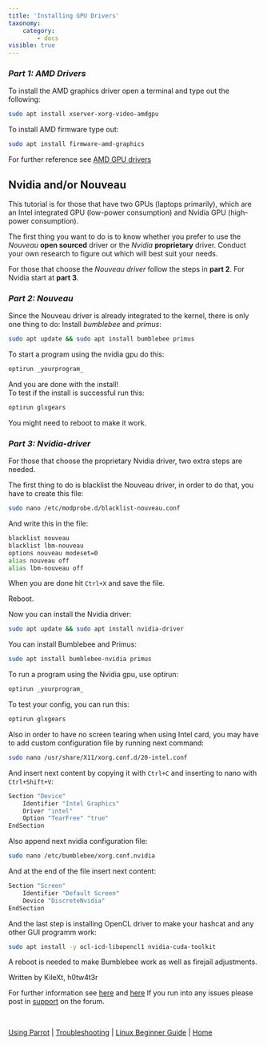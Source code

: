 ```yaml
---
title: 'Installing GPU Drivers'
taxonomy:
    category:
        - docs
visible: true
---
```


### _**Part 1: AMD Drivers**_
To install the AMD graphics driver open a terminal and type out the following:

```bash
sudo apt install xserver-xorg-video-amdgpu
```

To install AMD firmware type out: 

```bash
sudo apt install firmware-amd-graphics
```

For further reference see [AMD GPU drivers](https://linuxconfig.org/how-to-install-amdgpu-drivers-on-debian-9-stretch-linux)

## Nvidia and/or Nouveau
This tutorial is for those that have two GPUs (laptops primarily), which are an Intel integrated GPU (low-power consumption) and Nvidia GPU (high-power consumption). 

The first thing you want to do is to know whether you prefer to use the _Nouveau_ **open sourced** driver or the _Nvidia_ **proprietary** driver. Conduct your own research to figure out which will best suit your needs.  

For those that choose the _Nouveau driver_ follow the steps in **part 2**. For Nvidia start at **part 3**. 

### _**Part 2:  Nouveau**_

Since the Nouveau driver is already integrated to the kernel, there is only one thing to do: Install _bumblebee_ and _primus_:

```bash
sudo apt update && sudo apt install bumblebee primus
```

To start a program using the nvidia gpu do this:

```bash
optirun _yourprogram_
```

And you are done with the install!   
To test if the install is successful run this:

```bash
optirun glxgears
```
 
You might need to reboot to make it work. 

### **_Part 3: Nvidia-driver_**

For those that choose the proprietary Nvidia driver, two extra steps are needed. 

The first thing to do is blacklist the Nouveau driver, in order to do that, you have to create this file:

```bash
sudo nano /etc/modprobe.d/blacklist-nouveau.conf
```

And write this in the file:
```bash
blacklist nouveau
blacklist lbm-nouveau
options nouveau modeset=0
alias nouveau off 
alias lbm-nouveau off
```
When you are done hit `Ctrl+X` and save the file.

Reboot.

Now you can install the Nvidia driver:

```bash
sudo apt update && sudo apt install nvidia-driver
```

You can install Bumblebee and Primus:

```bash
sudo apt install bumblebee-nvidia primus
```

To run a program using the Nvidia gpu, use optirun:

```bash
optirun _yourprogram_
```

To test your config, you can run this:

```bash
optirun glxgears
```

Also in order to have no screen tearing when using Intel card, you may have to add custom configuration file by running next command:

```bash
sudo nano /usr/share/X11/xorg.conf.d/20-intel.conf
```
And insert next content by copying it with `Ctrl+C` and inserting to nano with `Ctrl+Shift+V`:

```bash
Section "Device"
    Identifier "Intel Graphics"
    Driver "intel"
    Option "TearFree" "true"
EndSection
```

Also append next nvidia configuration file:

```bash
sudo nano /etc/bumblebee/xorg.conf.nvidia
```

And at the end of the file insert next content:

```bash
Section "Screen"
    Identifier "Default Screen"
    Device "DiscreteNvidia"
EndSection
```

And the last step is installing OpenCL driver to make your hashcat and any other GUI programm work:

```bash
sudo apt install -y ocl-icd-libopencl1 nvidia-cuda-toolkit
```

A reboot is needed to make Bumblebee work as well as firejail adjustments.

Written by KileXt, h0tw4t3r

For further information see [here](https://github.com/Bumblebee-Project/Bumblebee/wiki)
and [here](https://community.parrotsec.org/t/bumblebee-fails-to-run-optirun-xorg/5732/3)
If you run into any issues please post in [support](https://community.parrotsec.org/c/support) on the forum.

&nbsp;

[Using Parrot](https://docs.parrot.sh/info/start/) | [Troubleshooting](https://docs.parrot.sh/trbl/start/) | [Linux Beginner Guide](https://docs.parrot.sh/library/lbg-basics/) | [Home](https://docs.parrot.sh/)
